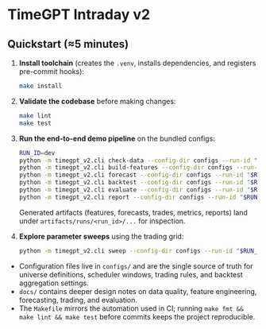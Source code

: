 # TimeGPT Intraday v2

## Quickstart (≈5 minutes)

1. **Install toolchain** (creates the `.venv`, installs dependencies, and registers pre-commit hooks):

   ```bash
   make install
   ```

2. **Validate the codebase** before making changes:

   ```bash
   make lint
   make test
   ```

3. **Run the end-to-end demo pipeline** on the bundled configs:

   ```bash
   RUN_ID=dev
   python -m timegpt_v2.cli check-data --config-dir configs --run-id "$RUN_ID"
   python -m timegpt_v2.cli build-features --config-dir configs --run-id "$RUN_ID"
   python -m timegpt_v2.cli forecast --config-dir configs --run-id "$RUN_ID"
   python -m timegpt_v2.cli backtest --config-dir configs --run-id "$RUN_ID"
   python -m timegpt_v2.cli evaluate --config-dir configs --run-id "$RUN_ID"
   python -m timegpt_v2.cli report --config-dir configs --run-id "$RUN_ID"
   ```

   Generated artifacts (features, forecasts, trades, metrics, reports) land under
   `artifacts/runs/<run_id>/...` for inspection.

4. **Explore parameter sweeps** using the trading grid:

   ```bash
   python -m timegpt_v2.cli sweep --config-dir configs --run-id "$RUN_ID"
   ```

- Configuration files live in `configs/` and are the single source of truth for universe definitions,
  scheduler windows, trading rules, and backtest aggregation settings.
- `docs/` contains deeper design notes on data quality, feature engineering, forecasting, trading, and evaluation.
- The `Makefile` mirrors the automation used in CI; running `make fmt && make lint && make test`
  before commits keeps the project reproducible.

